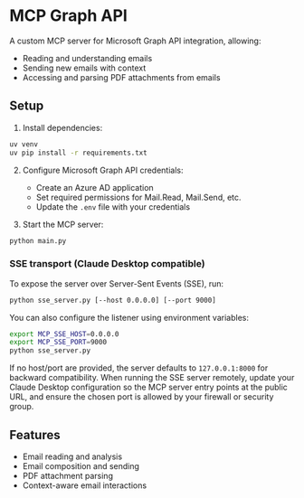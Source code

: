 # MCP Graph API

A custom MCP server for Microsoft Graph API integration, allowing:
- Reading and understanding emails
- Sending new emails with context
- Accessing and parsing PDF attachments from emails

## Setup

1. Install dependencies:
```bash
uv venv
uv pip install -r requirements.txt
```

2. Configure Microsoft Graph API credentials:
   - Create an Azure AD application
   - Set required permissions for Mail.Read, Mail.Send, etc.
   - Update the `.env` file with your credentials

3. Start the MCP server:
```bash
python main.py
```

### SSE transport (Claude Desktop compatible)

To expose the server over Server-Sent Events (SSE), run:

```bash
python sse_server.py [--host 0.0.0.0] [--port 9000]
```

You can also configure the listener using environment variables:

```bash
export MCP_SSE_HOST=0.0.0.0
export MCP_SSE_PORT=9000
python sse_server.py
```

If no host/port are provided, the server defaults to `127.0.0.1:8000` for
backward compatibility. When running the SSE server remotely, update your
Claude Desktop configuration so the MCP server entry points at the public URL,
and ensure the chosen port is allowed by your firewall or security group.

## Features

- Email reading and analysis
- Email composition and sending
- PDF attachment parsing
- Context-aware email interactions 
